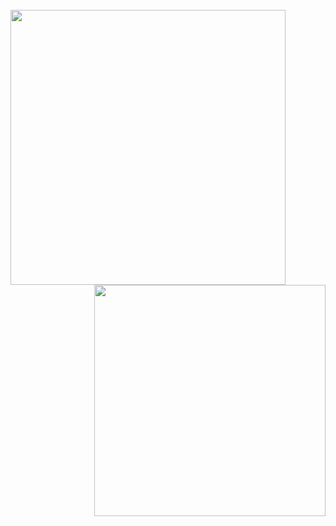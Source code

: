<br>
<div align=center>
  <a href="#" title="Hu2Hoang">
    <img align="left" width="440" src="https://github-readme-stats.vercel.app/api?username=Hu2Hoang&show_icons=true&theme=radical" />

  </a>
  <a href="#" title="Hu2Hoang">
    <img align="right" width="370" src="https://github-readme-stats.vercel.app/api/top-langs/?username=Hu2Hoang&hide=c%23,powershell,Mathematica,Ruby,Objective-C,Objective-C%2b%2b,Cuda&title_color=61dafb&text_color=ffffff&icon_color=61dafb&bg_color=20232a&langs_count=8&layout=compact&border_color=61dafb&hide_border=true" />

  </a>
</div>
</br>

